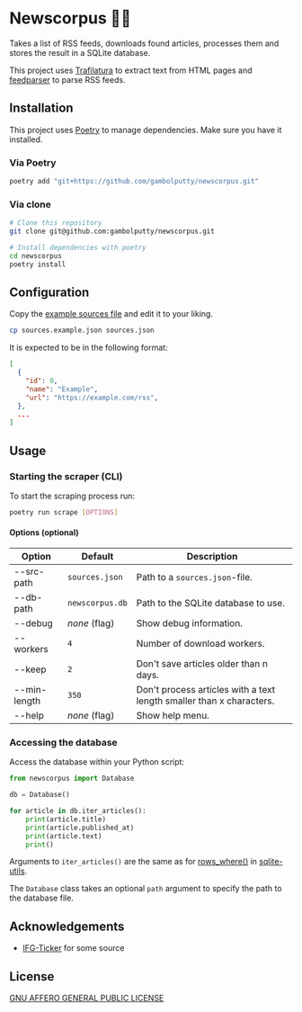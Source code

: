 # Newscorpus 📰🐍
<!-- Description of this project -->
Takes a list of RSS feeds, downloads found articles, processes them and stores the result in a SQLite database.

This project uses [Trafilatura](https://github.com/adbar/trafilatura) to extract text from HTML pages and [feedparser](https://github.com/kurtmckee/feedparser) to parse RSS feeds.


## Installation
This project uses [Poetry](https://python-poetry.org/) to manage dependencies. Make sure you have it installed.

### Via Poetry
```bash
poetry add "git+https://github.com/gambolputty/newscorpus.git"
```

### Via clone
```bash
# Clone this repository
git clone git@github.com:gambolputty/newscorpus.git

# Install dependencies with poetry
cd newscorpus
poetry install
```

## Configuration
Copy the [example sources file](sources.example.json) and edit it to your liking.
```bash
cp sources.example.json sources.json
```
It is expected to be in the following format:
```json
[
  {
    "id": 0,
    "name": "Example",
    "url": "https://example.com/rss",
  },
  ...
]
```

## Usage

### Starting the scraper (CLI)
To start the scraping process run:
```bash
poetry run scrape [OPTIONS]
```

#### Options (optional)

| Option             | Default                           | Description                                                                                                                        |
|--------------------|-----------------------------------|------------------------------------------------------------------------------|
| --src-path         | `sources.json`                    | Path to a `sources.json`-file.            |
| --db-path          | `newscorpus.db`                   | Path to the SQLite database to use.                                          |
| --debug            | _none_ (flag)                     | Show debug information.                                                      |
| --workers          | `4`                               | Number of download workers.                                                  |
| --keep             | `2`                               | Don't save articles older than n days.                                       |
| --min-length       | `350`                             | Don't process articles with a text length smaller than x characters.         |
| --help             | _none_ (flag)                     | Show help menu.                                                              |

### Accessing the database
Access the database within your Python script:
```python
from newscorpus import Database

db = Database()

for article in db.iter_articles():
    print(article.title)
    print(article.published_at)
    print(article.text)
    print()
```
Arguments to `iter_articles()` are the same as for [rows_where()](https://sqlite-utils.datasette.io/en/stable/reference.html#sqlite_utils.db.Queryable.rows_where) in [sqlite-utils](https://sqlite-utils.datasette.io/).

The `Database` class takes an optional `path` argument to specify the path to the database file.

## Acknowledgements
- [IFG-Ticker](https://github.com/beyondopen/ifg-ticker) for some source

## License
[GNU AFFERO GENERAL PUBLIC LICENSE](LICENSE)